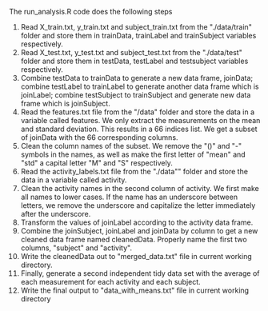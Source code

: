 The run_analysis.R code does the following steps
1. Read X_train.txt, y_train.txt and subject_train.txt from the "./data/train" folder and store them in trainData, trainLabel and trainSubject variables respectively.
2. Read X_test.txt, y_test.txt and subject_test.txt from the "./data/test" folder and store them in testData, testLabel and testsubject variables respectively.
3. Combine testData to trainData to generate a new data frame, joinData; combine testLabel to trainLabel to generate another data frame which is joinLabel; combine testSubject to trainSubject and generate new data frame which is joinSubject.
4. Read the features.txt file from the "/data" folder and store the data in a variable called features. We only extract the measurements on the mean and standard deviation. This results in a 66 indices list. We get a subset of joinData with the 66 corresponding columns.
5. Clean the column names of the subset. We remove the "()" and "-" symbols in the names, as well as make the first letter of "mean" and "std" a capital letter "M" and "S" respectively.
6. Read the activity_labels.txt file from the "./data"" folder and store the data in a variable called activity.
7. Clean the activity names in the second column of activity. We first make all names to lower cases. If the name has an underscore between letters, we remove the underscore and capitalize the letter immediately after the underscore.
8. Transform the values of joinLabel according to the activity data frame.
9. Combine the joinSubject, joinLabel and joinData by column to get a new cleaned data frame named cleanedData. Properly name the first two columns, "subject" and "activity". 
10. Write the cleanedData out to "merged_data.txt" file in current working directory.
11. Finally, generate a second independent tidy data set with the average of each measurement for each activity and each subject. 
12. Write the final output to "data_with_means.txt" file in current working directory